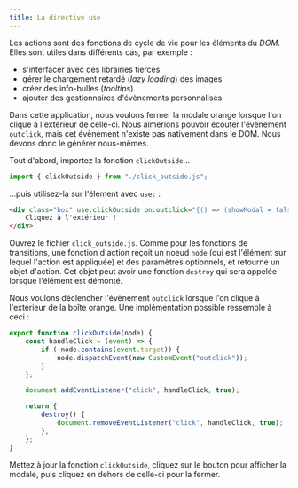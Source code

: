 ```yaml
---
title: La directive use
---
```


Les actions sont des fonctions de cycle de vie pour les éléments du <span class="vo">_DOM_</span>.
Elles sont utiles dans différents cas, par exemple :

- s'interfacer avec des librairies tierces
- gérer le chargement retardé (<span class="vo">_lazy loading_</span>) des images
- créer des info-bulles (<span class="vo">_tooltips_</span>)
- ajouter des gestionnaires d'évènements personnalisés

Dans cette application, nous voulons fermer la modale orange lorsque l'on clique à l'extérieur de celle-ci. Nous aimerions pouvoir écouter l'évènement `outclick`, mais cet évènement n'existe pas nativement dans le DOM. Nous devons donc le générer nous-mêmes.

Tout d'abord, importez la fonction `clickOutside`...

```ts
import { clickOutside } from "./click_outside.js";
```

...puis utilisez-la sur l'élément avec `use:` :

```html
<div class="box" use:clickOutside on:outclick="{() => (showModal = false)}">
	Cliquez à l'extérieur !
</div>
```

Ouvrez le fichier `click_outside.js`. Comme pour les fonctions de transitions, une fonction d'action reçoit un noeud `node` (qui est l'élément sur lequel l'action est appliquée) et des paramètres optionnels, et retourne un objet d'action. Cet objet peut avoir une fonction `destroy` qui sera appelée lorsque l'élément est démonté.

Nous voulons déclencher l'évènement `outclick` lorsque l'on clique à l'extérieur de la boîte orange. Une implémentation possible ressemble à ceci :

```ts
export function clickOutside(node) {
	const handleClick = (event) => {
		if (!node.contains(event.target)) {
			node.dispatchEvent(new CustomEvent("outclick"));
		}
	};

	document.addEventListener("click", handleClick, true);

	return {
		destroy() {
			document.removeEventListener("click", handleClick, true);
		},
	};
}
```

Mettez à jour la fonction `clickOutside`, cliquez sur le bouton pour afficher la modale, puis cliquez en dehors de celle-ci pour la fermer.
